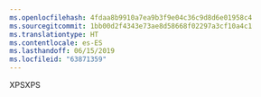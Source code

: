 ```yaml
---
ms.openlocfilehash: 4fdaa8b9910a7ea9b3f9e04c36c9d8d6e01958c4
ms.sourcegitcommit: 1bb00d2f4343e73ae8d58668f02297a3cf10a4c1
ms.translationtype: HT
ms.contentlocale: es-ES
ms.lasthandoff: 06/15/2019
ms.locfileid: "63871359"
---
```

<span data-ttu-id="3d46b-101">XPS</span><span class="sxs-lookup"><span data-stu-id="3d46b-101">XPS</span></span>